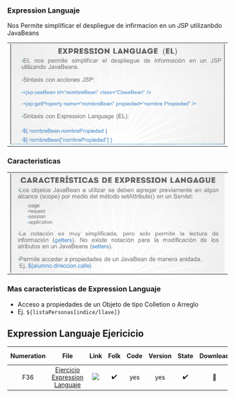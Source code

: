 ### Expression Languaje

Nos Permite simplificar el despliegue de infirmacion en un JSP utilizanbdo JavaBeans

<table align="center" >
  <tr>
    <td align="center" style="padding=0;width=50%;">
      <img align="center" style="padding=0;" src="../images/EL1.png" />
    </td>
  </tr>
</table>

### Caracteristicas 

<table align="center" >
  <tr>
    <td align="center" style="padding=0;width=50%;">
      <img align="center" style="padding=0;" src="../images/EL_caracteristicas.png" />
    </td>
  </tr>
</table>

### Mas caracteristicas de Expression Languaje

- Acceso a propiedades de un Objeto de tipo Colletion o Arreglo
-  Ej. `${listaPersonas[indice/llave]}`

## Expression Languaje Ejericicio

Numeration  | File   |  Link       |    Folk     |  Code       | Version     | State       | Download    |  Go back    |
|:----------:|:------:|:-----------:|:-----------:|:-----------:|:-----------:|:-----------:|:-----------:|:-----------:|
|F36        | [Ejercicio Expression Languaje](https://github.com/BrianMarquez3/Learning-Java/tree/main/Manejo%20de%20Javabeans%20con%20JSPS)  | <img src="https://media.giphy.com/media/YIW8ZTQHpcWjaDzyAr/giphy.gif" width="17px">  | ✔️ | yes | yes | ✔️ | 💾 | [⬅️Atras](#Servlets-y-JSP) |
